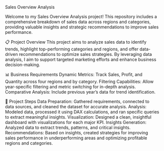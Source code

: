 Sales Overview Analysis

Welcome to my Sales Overview Analysis project! This repository includes a comprehensive breakdown of sales data across regions and categories, providing valuable insights and strategic recommendations to improve sales performance.

📋 Project Overview
This project aims to analyze sales data to identify trends, highlight top-performing categories and regions, and offer data-driven recommendations to optimize sales strategies. By leveraging data analysis, I aim to support targeted marketing efforts and enhance business decision-making.

📊 Business Requirements
Dynamic Metrics: Track Sales, Profit, and Quantity across four regions and by category.
Filtering Capabilities: Allow year-specific filtering and metric switching for in-depth analysis.
Comparative Analysis: Include previous year’s data for trend identification.

📝 Project Steps
Data Preparation: Gathered requirements, connected to data sources, and cleaned the dataset for accurate analysis.
Analysis: Modeled data, processed it using DAX calculations, and ran specific queries to extract meaningful insights.
Visualization: Designed a clean, insightful dashboard with visualizations for each major KPI.
Insights Generation: Analyzed data to extract trends, patterns, and critical insights.
Recommendations: Based on insights, created strategies for improving sales performance in underperforming areas and optimizing profitable regions and categories.
